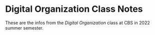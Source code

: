 # Digital Organization Class Notes

These are the infos from the _Digital Organization_ class at CBS in 2022 summer semester.
